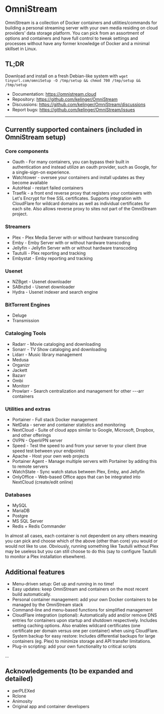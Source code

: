 # OmniStream

OmniStream is a collection of Docker containers and utilities/commands for building a personal streaming server with your own media residing on cloud providers' data storage platform.  You can pick from an assortment of options and containers and have full control to tweak settings and processes without have any former knowledge of Docker and a minimal skillset in Linux.

## TL;DR
Download and install on a fresh Debian-like system with
`wget tinyurl.com/omniSetup -O /tmp/setup && chmod 700 /tmp/setup && /tmp/setup`

- Documentation:  https://omnistream.cloud
- Repository:   https://github.com/kelinger/OmniStream
- Discussions:  https://github.com/kelinger/OmniStream/discussions
- Report bugs:  https://github.com/kelinger/OmniStream/issues

---

## Currently supported containers (included in OmniStream setup)
### Core components
* Oauth - For many containers, you can bypass their built in authentication and instead utilize an oauth provider, such as Google, for a single-sign-on experience.
* Watchtower - oversee your containers and install updates as they become available
* AutoHeal - restart failed containers
* Traefik - a front end reverse proxy that registers your containers with Let's Encrypt for free SSL certificates.  Supports integration with CloudFlare for wildcard domains as well as individual certificates for each site.  Also allows reverse proxy to sites not part of the OmniStream project.
### Streamers
* Plex - Plex Media Server with or without hardware transcoding
* Emby - Emby Server with or without hardware transcoding
* Jellyfin - Jellyfin Server with or without hardware transcoding
* Tautulli - Plex reporting and tracking
* Embystat - Emby reporting and tracking
### Usenet
* NZBget - Usenet downloader
* SABnzbd - Usenet downloader
* Hydra - Usenet indexer and search engine
### BitTorrent Engines
* Deluge
* Transmission
### Cataloging Tools
* Radarr - Movie cataloging and downloading
* Sonarr - TV Show cataloging and downloading
* Lidarr - Music library management
* Medusa
* Organizr
* Jackett
* Bazarr
* Ombi
* Monitorr
* Prowlarr - Search centralization and management for other ---arr containers
### Utilities and extras
* Portainer - Full stack Docker management
* NetData - server and container statistics and monitoring
* NextCloud - Suite of cloud apps similar to Google, Microsoft, Dropbox, and other offerings
* OVPN - OpenVPN server
* Speed - Test the speed to and from your server to your client (true speed test between your endpoints)
* Apache - Host your own web projects
* Portainer Agent - Manage multiple servers with Portainer by adding this to remote servers
* WatchState - Sync watch status between Plex, Emby, and Jellyfin
* OnlyOffice - Web-based Office apps that can be integrated into NextCloud (create/edit online)
### Databases
* MySQL
* MariaDB
* Postgre
* MS SQL Server
* Redis + Redis Commander

In almost all cases, each container is not dependent on any others meaning you can pick and choose which of the above (other than core) you would or would not like to use.  Obviously, running something like Tautulli without Plex may be useless but you can still choose to do this (say to configure Tautulli to monitor a Plex installation elsewhere).

## Additional features
* Menu-driven setup:  Get up and running in no time!
* Easy updates:  keep OmniStream and containers on the most recent build automatically.
* Personal container management:  add your own Docker containers to be managed by the OmniStream stack
* Command-line and menu-based functions for simplified management
* CloudFlare integration (optional):  Automatically add and/or remove DNS entries for containers upon startup and shutdown respectively.  Includes setting caching options.  Also enables wildcard certificates (one certificate per domain versus one per container) when using CloudFlare.
* System backup for easy restore:  Includes differential backups for large containers (eg. Plex) to minimize storage and API transfer limitations.
* Plug-in scripting:  add your own functionality to critical scripts

...

## Acknowledgements (to be expanded and detailed)
* perPLEXed
* Rclone
* Animosity
* Original app and container developers
